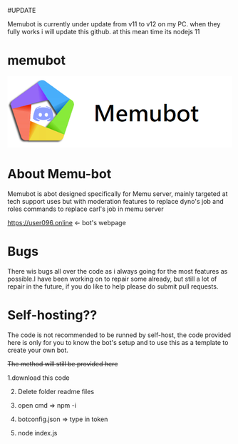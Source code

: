 #UPDATE

Memubot is currently under update from v11 to v12 on my PC. when they fully works i will update this github. at this mean time its nodejs 11

# memubot
![](readmefiles/memu-bot-banner.png)

# About Memu-bot

Memubot is abot designed specifically for Memu server, mainly targeted at tech support uses but with moderation features to replace dyno's job and roles commands to replace carl's job in memu server

https://user096.online <- bot's webpage

# Bugs

There wis bugs all over the code as i always going for the most features as possible.I have been working on to repair some already, but still a lot of repair in the future, if you do like to help please do submit pull requests.

# Self-hosting??

The code is not recommended to be runned by self-host, the code provided here is only for you to know the bot's setup and to use this as a template to create your own bot.

~~The method will still be provided here~~

1.download this code

2. Delete folder readme files

3. open cmd => npm -i

4. botconfig.json => type in token

5. node index.js
